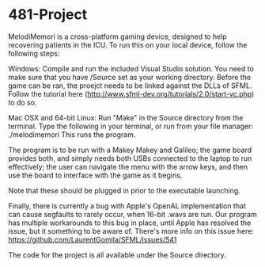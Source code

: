 # 481-Project
MelodiMemori is a cross-platform gaming device, designed to help recovering patients in the ICU.
To run this on your local device, follow the following steps:


Windows:
Compile and run the included Visual Studio solution. You need to make sure that you have /Source set as your working directory. Before the game can be ran, the proejct needs to be linked against the DLLs of SFML. Follow the tutorial here (http://www.sfml-dev.org/tutorials/2.0/start-vc.php) to do so.


Mac OSX and 64-bit Linux:
Run "Make" in the Source directory from the terminal.
Type the following in your terminal, or run from your file manager:
./melodimemori
This runs the program.



The program is to be run with a Makey Makey and Galileo; the game board provides both, and simply needs both USBs connected to the laptop to run effectively; the user can navigate the menu with the arrow keys, and then use the board to interface with the game as it begins.


Note that these should be plugged in prior to the executable launching.


Finally, there is currently a bug with Apple's OpenAL implementation that can cause segfaults to rarely occur, when 16-bit .wavs are run. Our program has multiple workarounds to this bug in place, until Apple has resolved the issue, but it something to be aware of. There's more info on this issue here: https://github.com/LaurentGomila/SFML/issues/541


The code for the project is all available under the Source directory. 
